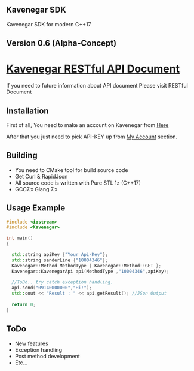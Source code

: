 ## Kavenegar SDK
Kavenegar SDK for modern C++17

## Version 0.6 (Alpha-Concept)

# <a href="http://kavenegar.com/rest.html">Kavenegar RESTful API Document</a>
If you need to future information about API document Please visit RESTful Document

## Installation
<p>
First of all, You need to make an account on Kavenegar from <a href="https://panel.kavenegar.com/Client/Membership/Register">Here</a>
</p>
<p>
After that you just need to pick API-KEY up from <a href="http://panel.kavenegar.com/Client/setting/index">My Account</a> section.
 
## Building

- You need to CMake tool for build source code
- Get Curl & RapidJson
- All source code is written with Pure STL 1z (C++17)
- GCC7.x Glang 7.x

## Usage Example
```cpp
#include <iostream>
#include <Kavenegar>

int main()
{

  std::string apiKey {"Your Api-Key"};
  std::string senderLine {"10004346"};
  Kavenegar::Method MethodType { Kavenegar::Method::GET };
  Kavenegar::KavenegarApi api(MethodType ,"10004346",apiKey);
  
  //ToDo.. try catch exception handling.
  api.send("09140000000","Hi!");
  std::cout << "Result : " << api.getResult(); //JSon Output
    
  return 0;
}

```

## **ToDo**
 * New features
 * Exception handling
 * Post method development
 * Etc...
